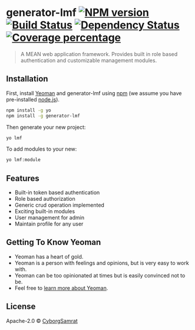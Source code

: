 # generator-lmf [![NPM version][npm-image]][npm-url] [![Build Status][travis-image]][travis-url] [![Dependency Status][daviddm-image]][daviddm-url] [![Coverage percentage][coveralls-image]][coveralls-url]
> A MEAN web application framework. Provides built in role based authentication and customizable management modules.

## Installation

First, install [Yeoman](http://yeoman.io) and generator-lmf using [npm](https://www.npmjs.com/) (we assume you have pre-installed [node.js](https://nodejs.org/)).

```bash
npm install -g yo
npm install -g generator-lmf
```

Then generate your new project:

```bash
yo lmf
```

To add modules to your new:

```bash
yo lmf:module
```

## Features

 * Built-in token based authentication
 * Role based authorization 
 * Generic crud operation implemented
 * Exciting built-in modules
 * User management for admin
 * Maintain profile for any user

## Getting To Know Yeoman

 * Yeoman has a heart of gold.
 * Yeoman is a person with feelings and opinions, but is very easy to work with.
 * Yeoman can be too opinionated at times but is easily convinced not to be.
 * Feel free to [learn more about Yeoman](http://yeoman.io/).

## License

Apache-2.0 © [CyborgSamrat]()


[npm-image]: https://badge.fury.io/js/generator-lmf.svg
[npm-url]: https://npmjs.org/package/generator-lmf
[travis-image]: https://travis-ci.org/CyborgSamrat/generator-lmf.svg?branch=master
[travis-url]: https://travis-ci.org/CyborgSamrat/generator-lmf
[daviddm-image]: https://david-dm.org/CyborgSamrat/generator-lmf.svg?theme=shields.io
[daviddm-url]: https://david-dm.org/CyborgSamrat/generator-lmf
[coveralls-image]: https://coveralls.io/repos/CyborgSamrat/generator-lmf/badge.svg
[coveralls-url]: https://coveralls.io/r/CyborgSamrat/generator-lmf

